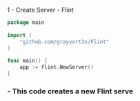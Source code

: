 1 - Create Server - Flint

```go
package main  
  
import (  
    "github.com/grayvort3x/Flint"  
)  
  
func main() {  
    app := flint.NewServer()  
}
```

### - This code creates a new Flint serve


